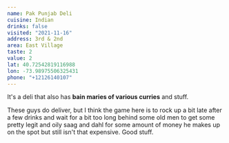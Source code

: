 ```yaml
---
name: Pak Punjab Deli
cuisine: Indian
drinks: false
visited: "2021-11-16"
address: 3rd & 2nd
area: East Village
taste: 2
value: 2
lat: 40.72542819116988
lon: -73.98975506325431
phone: "+12126140107"
---
```


It's a deli that also has **bain maries of various curries** and stuff.

These guys do deliver, but I think the game here is to rock up a bit late after a few drinks and wait for a bit too long behind some old men to get some pretty legit and oily saag and dahl for some amount of money he makes up on the spot but still isn't that expensive. Good stuff.
